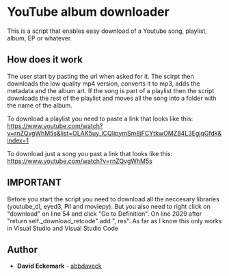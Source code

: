 # YouTube album downloader

This is a script that enables easy download of a Youtube song, playlist, album, EP or whatever.

## How does it work

The user start by pasting the url when asked for it. The scirpt then downloads the low quality mp4 version, converts it to mp3, adds the metadata and the album art. If the song is part of a playlist then the script downloads the rest of the playlist and moves all the song into a folder with the name of the album.

To download a playlist you need to paste a link that looks like this:
https://www.youtube.com/watch?v=rnZQvgWhM5s&list=OLAK5uy_lCQIipymSm8jFCYtkwOMZ84L3EgjqGfdk&index=1

To download just a song you past a link that looks like this:
https://www.youtube.com/watch?v=rnZQvgWhM5s

## IMPORTANT
Before you start the script you need to download all the neccesary libraries (youtube_dl, eyed3, Pil and moviepy). But you also need to right click on "download" on line 54 and click "Go to Definition". On line 2029 after "return self._download_retcode" add ", res". As far as I know this only works in Visual Studio and Visual Studio Code

## Author

* **David Eckemark** - [abbdaveck](https://github.com/abbdaveck)

